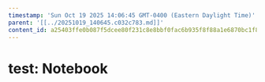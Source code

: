 ```yaml
---
timestamp: 'Sun Oct 19 2025 14:06:45 GMT-0400 (Eastern Daylight Time)'
parent: '[[../20251019_140645.c032c783.md]]'
content_id: a25403ffe0b087f5dcee80f231c8e8bbf0fac6b935f8f88a1e6870bc1f8349a5
---
```


# test: Notebook

